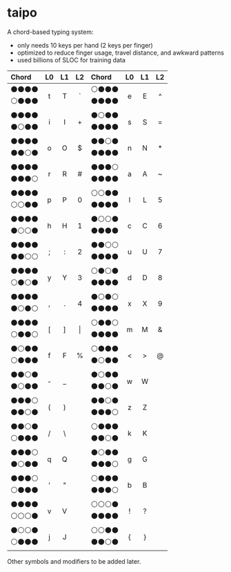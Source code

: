 # taipo
A chord-based typing system:
- only needs 10 keys per hand (2 keys per finger)
- optimized to reduce finger usage, travel distance, and awkward patterns
- used billions of SLOC for training data

| Chord						        | L0    | L1    | L2    | Chord                   | L0    | L1    | L2    |
| :---         						| :---: | :---: | :---: | :---                    | :---: | :---: | :---: |
| ⚫⚫⚫⚫<br>⚪⚫⚫⚫| t     | T     | `     | ⚪⚫⚫⚫<br>⚫⚫⚫⚫| e     | E     | ^     |
| ⚫⚫⚫⚫<br>⚫⚪⚫⚫| i     | I     | +     | ⚫⚪⚫⚫<br>⚫⚫⚫⚫| s     | S     | =     |
| ⚫⚫⚫⚫<br>⚫⚫⚪⚫| o     | O     | $     | ⚫⚫⚪⚫<br>⚫⚫⚫⚫| n     | N     | *     |
| ⚫⚫⚫⚫<br>⚫⚫⚫⚪| r     | R     | #     | ⚫⚫⚫⚪<br>⚫⚫⚫⚫| a     | A     | ~     |
| ⚫⚫⚫⚫<br>⚪⚪⚫⚫| p     | P     | 0     | ⚪⚪⚫⚫<br>⚫⚫⚫⚫| l     | L     | 5     |
| ⚫⚫⚫⚫<br>⚫⚪⚪⚫| h     | H     | 1     | ⚫⚪⚪⚫<br>⚫⚫⚫⚫| c     | C     | 6     |
| ⚫⚫⚫⚫<br>⚫⚫⚪⚪| ;     | :     | 2     | ⚫⚫⚪⚪<br>⚫⚫⚫⚫| u     | U     | 7     |
| ⚫⚫⚫⚫<br>⚪⚫⚪⚫| y     | Y     | 3     | ⚪⚫⚪⚫<br>⚫⚫⚫⚫| d     | D     | 8     |
| ⚫⚫⚫⚫<br>⚫⚪⚫⚪| ,     | .     | 4     | ⚫⚪⚫⚪<br>⚫⚫⚫⚫| x     | X     | 9     |
| ⚫⚫⚫⚫<br>⚪⚫⚫⚪| [     | ]     | \|    | ⚪⚫⚫⚪<br>⚫⚫⚫⚫| m     | M     | &     |
| ⚫⚪⚫⚫<br>⚪⚫⚫⚫| f     | F     | %     | ⚪⚫⚫⚫<br>⚫⚪⚫⚫| <     | >     | @     |
| ⚫⚫⚪⚫<br>⚫⚪⚫⚫| -     | _     |       | ⚫⚪⚫⚫<br>⚫⚫⚪⚫| w     | W     |       |
| ⚫⚫⚫⚪<br>⚫⚫⚪⚫| (     | )     |       | ⚫⚫⚪⚫<br>⚫⚫⚫⚪| z     | Z     |       |
| ⚫⚫⚪⚫<br>⚪⚫⚫⚫| /     | \     |       | ⚪⚫⚫⚫<br>⚫⚫⚪⚫| k     | K     |       |
| ⚫⚫⚫⚪<br>⚫⚪⚫⚫| q     | Q     |       | ⚫⚪⚫⚫<br>⚫⚫⚫⚪| g     | G     |       |
| ⚫⚫⚫⚪<br>⚪⚫⚫⚫| '     | "     |       | ⚪⚫⚫⚫<br>⚫⚫⚫⚪| b     | B     |       |
| ⚫⚫⚫⚫<br>⚪⚪⚪⚫| v     | V     |       | ⚪⚪⚪⚫<br>⚫⚫⚫⚫| !     | ?     |       |
| ⚫⚪⚪⚫<br>⚪⚫⚫⚫| j     | J     |       | ⚪⚪⚫⚫<br>⚫⚫⚪⚫| {     | }     |       |

Other symbols and modifiers to be added later. 
